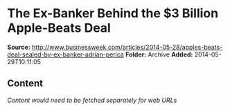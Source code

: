 # The Ex-Banker Behind the $3 Billion Apple-Beats Deal

**Source:** http://www.businessweek.com/articles/2014-05-28/apples-beats-deal-sealed-by-ex-banker-adrian-perica
**Folder:** Archive
**Added:** 2014-05-29T10:11:05




## Content
*Content would need to be fetched separately for web URLs*
